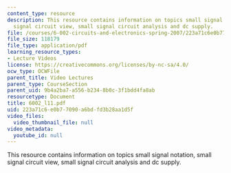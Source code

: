 ```yaml
---
content_type: resource
description: This resource contains information on topics small signal notation, small
  signal circuit view, small signal circuit analysis and dc supply.
file: /courses/6-002-circuits-and-electronics-spring-2007/223a71c6e0b77090a6bdfd3b28aa1d5f_6002_l11.pdf
file_size: 118179
file_type: application/pdf
learning_resource_types:
- Lecture Videos
license: https://creativecommons.org/licenses/by-nc-sa/4.0/
ocw_type: OCWFile
parent_title: Video Lectures
parent_type: CourseSection
parent_uid: 9b4a2ba7-a556-b234-8b0c-3f1bdd4fa8ab
resourcetype: Document
title: 6002_l11.pdf
uid: 223a71c6-e0b7-7090-a6bd-fd3b28aa1d5f
video_files:
  video_thumbnail_file: null
video_metadata:
  youtube_id: null
---
```

This resource contains information on topics small signal notation, small signal circuit view, small signal circuit analysis and dc supply.